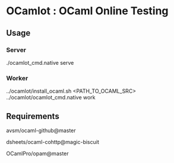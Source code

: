 # OCamlot : OCaml Online Testing

## Usage

### Server

./ocamlot_cmd.native serve

### Worker

../ocamlot/install_ocaml.sh <NICKNAME> <PATH_TO_OCAML_SRC>
../ocamlot/ocamlot_cmd.native work <URL>

## Requirements

avsm/ocaml-github@master

dsheets/ocaml-cohttp@magic-biscuit

OCamlPro/opam@master
